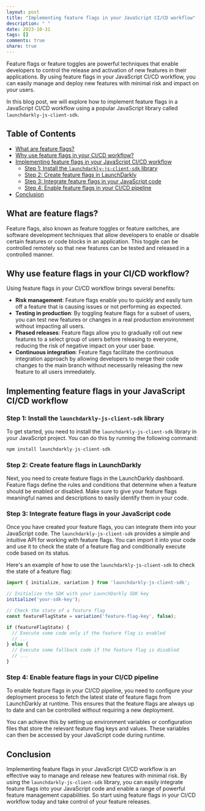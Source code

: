 ```yaml
---
layout: post
title: "Implementing feature flags in your JavaScript CI/CD workflow"
description: " "
date: 2023-10-31
tags: []
comments: true
share: true
---
```


Feature flags or feature toggles are powerful techniques that enable developers to control the release and activation of new features in their applications. By using feature flags in your JavaScript CI/CD workflow, you can easily manage and deploy new features with minimal risk and impact on your users.

In this blog post, we will explore how to implement feature flags in a JavaScript CI/CD workflow using a popular JavaScript library called `launchdarkly-js-client-sdk`.

## Table of Contents
- [What are feature flags?](#what-are-feature-flags)
- [Why use feature flags in your CI/CD workflow?](#why-use-feature-flags-in-your-cicd-workflow)
- [Implementing feature flags in your JavaScript CI/CD workflow](#implementing-feature-flags-in-your-javascript-cicd-workflow)
  - [Step 1: Install the `launchdarkly-js-client-sdk` library](#step-1-install-the-launchdarkly-js-client-sdk-library)
  - [Step 2: Create feature flags in LaunchDarkly](#step-2-create-feature-flags-in-launchdarkly)
  - [Step 3: Integrate feature flags in your JavaScript code](#step-3-integrate-feature-flags-in-your-javascript-code)
  - [Step 4: Enable feature flags in your CI/CD pipeline](#step-4-enable-feature-flags-in-your-cicd-pipeline)
- [Conclusion](#conclusion)

## What are feature flags?
Feature flags, also known as feature toggles or feature switches, are software development techniques that allow developers to enable or disable certain features or code blocks in an application. This toggle can be controlled remotely so that new features can be tested and released in a controlled manner.

## Why use feature flags in your CI/CD workflow?
Using feature flags in your CI/CD workflow brings several benefits:
- **Risk management**: Feature flags enable you to quickly and easily turn off a feature that is causing issues or not performing as expected.
- **Testing in production**: By toggling feature flags for a subset of users, you can test new features or changes in a real production environment without impacting all users.
- **Phased releases**: Feature flags allow you to gradually roll out new features to a select group of users before releasing to everyone, reducing the risk of negative impact on your user base.
- **Continuous integration**: Feature flags facilitate the continuous integration approach by allowing developers to merge their code changes to the main branch without necessarily releasing the new feature to all users immediately.

## Implementing feature flags in your JavaScript CI/CD workflow

### Step 1: Install the `launchdarkly-js-client-sdk` library
To get started, you need to install the `launchdarkly-js-client-sdk` library in your JavaScript project. You can do this by running the following command:

```javascript
npm install launchdarkly-js-client-sdk
```

### Step 2: Create feature flags in LaunchDarkly
Next, you need to create feature flags in the LaunchDarkly dashboard. Feature flags define the rules and conditions that determine when a feature should be enabled or disabled. Make sure to give your feature flags meaningful names and descriptions to easily identify them in your code.

### Step 3: Integrate feature flags in your JavaScript code
Once you have created your feature flags, you can integrate them into your JavaScript code. The `launchdarkly-js-client-sdk` provides a simple and intuitive API for working with feature flags. You can import it into your code and use it to check the state of a feature flag and conditionally execute code based on its status.

Here's an example of how to use the `launchdarkly-js-client-sdk` to check the state of a feature flag:

```javascript
import { initialize, variation } from 'launchdarkly-js-client-sdk';

// Initialize the SDK with your LaunchDarkly SDK key
initialize('your-sdk-key');

// Check the state of a feature flag
const featureFlagState = variation('feature-flag-key', false);

if (featureFlagState) {
  // Execute some code only if the feature flag is enabled
  // ...
} else {
  // Execute some fallback code if the feature flag is disabled
  // ...
}
```

### Step 4: Enable feature flags in your CI/CD pipeline
To enable feature flags in your CI/CD pipeline, you need to configure your deployment process to fetch the latest state of feature flags from LaunchDarkly at runtime. This ensures that the feature flags are always up to date and can be controlled without requiring a new deployment.

You can achieve this by setting up environment variables or configuration files that store the relevant feature flag keys and values. These variables can then be accessed by your JavaScript code during runtime.

## Conclusion
Implementing feature flags in your JavaScript CI/CD workflow is an effective way to manage and release new features with minimal risk. By using the `launchdarkly-js-client-sdk` library, you can easily integrate feature flags into your JavaScript code and enable a range of powerful feature management capabilities. So start using feature flags in your CI/CD workflow today and take control of your feature releases.